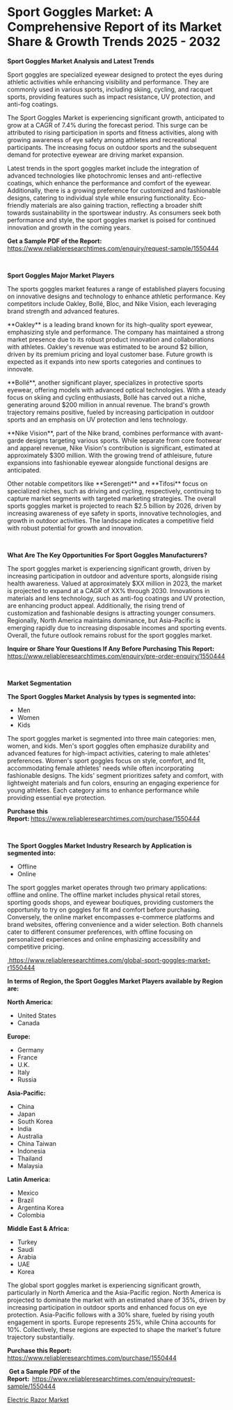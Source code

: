 <p><h1>Sport Goggles Market: A Comprehensive Report of its Market Share & Growth Trends 2025 - 2032</h1></p><p><strong>Sport Goggles Market Analysis and Latest Trends</strong></p>
<p><p>Sport goggles are specialized eyewear designed to protect the eyes during athletic activities while enhancing visibility and performance. They are commonly used in various sports, including skiing, cycling, and racquet sports, providing features such as impact resistance, UV protection, and anti-fog coatings.</p><p>The Sport Goggles Market is experiencing significant growth, anticipated to grow at a CAGR of 7.4% during the forecast period. This surge can be attributed to rising participation in sports and fitness activities, along with growing awareness of eye safety among athletes and recreational participants. The increasing focus on outdoor sports and the subsequent demand for protective eyewear are driving market expansion.</p><p>Latest trends in the sport goggles market include the integration of advanced technologies like photochromic lenses and anti-reflective coatings, which enhance the performance and comfort of the eyewear. Additionally, there is a growing preference for customized and fashionable designs, catering to individual style while ensuring functionality. Eco-friendly materials are also gaining traction, reflecting a broader shift towards sustainability in the sportswear industry. As consumers seek both performance and style, the sport goggles market is poised for continued innovation and growth in the coming years.</p></p>
<p><strong>Get a Sample PDF of the Report:&nbsp;</strong> <a href="https://www.reliableresearchtimes.com/enquiry/request-sample/1550444?utm_campaign=2627&utm_medium=2&utm_source=Github&utm_content=ia&utm_term=04042025&utm_id=sport-goggles">https://www.reliableresearchtimes.com/enquiry/request-sample/1550444</a></p>
<p>&nbsp;</p>
<p><strong>Sport Goggles Major Market Players</strong></p>
<p><p>The sports goggles market features a range of established players focusing on innovative designs and technology to enhance athletic performance. Key competitors include Oakley, Bollé, Bloc, and Nike Vision, each leveraging brand strength and advanced features.</p><p>**Oakley** is a leading brand known for its high-quality sport eyewear, emphasizing style and performance. The company has maintained a strong market presence due to its robust product innovation and collaborations with athletes. Oakley's revenue was estimated to be around $2 billion, driven by its premium pricing and loyal customer base. Future growth is expected as it expands into new sports categories and continues to innovate.</p><p>**Bollé**, another significant player, specializes in protective sports eyewear, offering models with advanced optical technologies. With a steady focus on skiing and cycling enthusiasts, Bollé has carved out a niche, generating around $200 million in annual revenue. The brand's growth trajectory remains positive, fueled by increasing participation in outdoor sports and an emphasis on UV protection and lens technology.</p><p>**Nike Vision**, part of the Nike brand, combines performance with avant-garde designs targeting various sports. While separate from core footwear and apparel revenue, Nike Vision's contribution is significant, estimated at approximately $300 million. With the growing trend of athleisure, future expansions into fashionable eyewear alongside functional designs are anticipated.</p><p>Other notable competitors like **Serengeti** and **Tifosi** focus on specialized niches, such as driving and cycling, respectively, continuing to capture market segments with targeted marketing strategies. The overall sports goggles market is projected to reach $2.5 billion by 2026, driven by increasing awareness of eye safety in sports, innovative technologies, and growth in outdoor activities. The landscape indicates a competitive field with robust potential for growth and innovation.</p></p>
<p>&nbsp;</p>
<p><strong>What Are The Key Opportunities For Sport Goggles Manufacturers?</strong></p>
<p><p>The sport goggles market is experiencing significant growth, driven by increasing participation in outdoor and adventure sports, alongside rising health awareness. Valued at approximately $XX million in 2023, the market is projected to expand at a CAGR of XX% through 2030. Innovations in materials and lens technology, such as anti-fog coatings and UV protection, are enhancing product appeal. Additionally, the rising trend of customization and fashionable designs is attracting younger consumers. Regionally, North America maintains dominance, but Asia-Pacific is emerging rapidly due to increasing disposable incomes and sporting events. Overall, the future outlook remains robust for the sport goggles market.</p></p>
<p><strong>Inquire or Share Your Questions If Any Before Purchasing This Report:</strong> <a href="https://www.reliableresearchtimes.com/enquiry/pre-order-enquiry/1550444?utm_campaign=2627&utm_medium=2&utm_source=Github&utm_content=ia&utm_term=04042025&utm_id=sport-goggles">https://www.reliableresearchtimes.com/enquiry/pre-order-enquiry/1550444</a></p>
<p>&nbsp;</p>
<p><strong>Market Segmentation</strong></p>
<p><strong>The Sport Goggles Market Analysis by types is segmented into:</strong></p>
<p><ul><li>Men</li><li>Women</li><li>Kids</li></ul></p>
<p><p>The sport goggles market is segmented into three main categories: men, women, and kids. Men's sport goggles often emphasize durability and advanced features for high-impact activities, catering to male athletes' preferences. Women's sport goggles focus on style, comfort, and fit, accommodating female athletes' needs while often incorporating fashionable designs. The kids' segment prioritizes safety and comfort, with lightweight materials and fun colors, ensuring an engaging experience for young athletes. Each category aims to enhance performance while providing essential eye protection.</p></p>
<p><strong>Purchase this Report:&nbsp;</strong><a href="https://www.reliableresearchtimes.com/purchase/1550444?utm_campaign=2627&utm_medium=2&utm_source=Github&utm_content=ia&utm_term=04042025&utm_id=sport-goggles">https://www.reliableresearchtimes.com/purchase/1550444</a></p>
<p>&nbsp;</p>
<p><strong>The Sport Goggles Market Industry Research by Application is segmented into:</strong></p>
<p><ul><li>Offline</li><li>Online</li></ul></p>
<p><p>The sport goggles market operates through two primary applications: offline and online. The offline market includes physical retail stores, sporting goods shops, and eyewear boutiques, providing customers the opportunity to try on goggles for fit and comfort before purchasing. Conversely, the online market encompasses e-commerce platforms and brand websites, offering convenience and a wider selection. Both channels cater to different consumer preferences, with offline focusing on personalized experiences and online emphasizing accessibility and competitive pricing.</p></p>
<p><a href="https://www.reliableresearchtimes.com/global-sport-goggles-market-r1550444?utm_campaign=2627&utm_medium=2&utm_source=Github&utm_content=ia&utm_term=04042025&utm_id=sport-goggles">&nbsp;https://www.reliableresearchtimes.com/global-sport-goggles-market-r1550444</a></p>
<p><strong>In terms of Region, the Sport Goggles Market Players available by Region are:</strong></p>
<p>
    <p> <strong> North America: </strong>
        <ul>
            <li>United States</li>
            <li>Canada</li>
        </ul>
        </p> 
    <p> <strong> Europe: </strong>
        <ul>
            <li>Germany</li>
            <li>France</li>
            <li>U.K.</li>
            <li>Italy</li>
            <li>Russia</li>
        </ul>
        </p> 
    <p> <strong> Asia-Pacific: </strong>
        <ul>
            <li>China</li>
            <li>Japan</li>
            <li>South Korea</li>
            <li>India</li>
            <li>Australia</li>
            <li>China Taiwan</li>
            <li>Indonesia</li>
            <li>Thailand</li>
            <li>Malaysia</li>
        </ul>
        </p> 
    <p> <strong> Latin America: </strong>
        <ul>
            <li>Mexico</li>
            <li>Brazil</li>
            <li>Argentina Korea</li>
            <li>Colombia</li>
        </ul>
        </p> 
    <p> <strong> Middle East & Africa: </strong>
        <ul>
            <li>Turkey</li>
            <li>Saudi</li>
            <li>Arabia</li>
            <li>UAE</li>
            <li>Korea</li>
        </ul>
    </p>
    </p>
<p><p>The global sport goggles market is experiencing significant growth, particularly in North America and the Asia-Pacific region. North America is projected to dominate the market with an estimated share of 35%, driven by increasing participation in outdoor sports and enhanced focus on eye protection. Asia-Pacific follows with a 30% share, fueled by rising youth engagement in sports. Europe represents 25%, while China accounts for 10%. Collectively, these regions are expected to shape the market's future trajectory substantially.</p></p>
<p><strong>Purchase this Report: </strong><a href="https://www.reliableresearchtimes.com/purchase/1550444?utm_campaign=2627&utm_medium=2&utm_source=Github&utm_content=ia&utm_term=04042025&utm_id=sport-goggles">https://www.reliableresearchtimes.com/purchase/1550444</a></p>
<p>&nbsp;<strong>Get a Sample PDF of the Report:&nbsp;&nbsp;</strong><a href="https://www.reliableresearchtimes.com/enquiry/request-sample/1550444?utm_campaign=2627&utm_medium=2&utm_source=Github&utm_content=ia&utm_term=04042025&utm_id=sport-goggles">https://www.reliableresearchtimes.com/enquiry/request-sample/1550444</a></p>
<p><strong></strong></p>
<p><p><a href="https://github.com/oliveroste6/Market-Research-Report-List-1/blob/main/electric-razor-market.md?utm_campaign=2627&utm_medium=2&utm_source=Github&utm_content=ia&utm_term=04042025&utm_id=sport-goggles">Electric Razor Market</a></p></p>